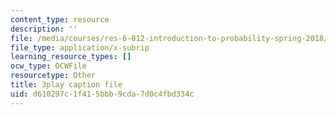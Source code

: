 ```yaml
---
content_type: resource
description: ''
file: /media/courses/res-6-012-introduction-to-probability-spring-2018/d610297c1f415bbb9cda7d0c4fbd334c_ugzs7dgQ-JE.vtt
file_type: application/x-subrip
learning_resource_types: []
ocw_type: OCWFile
resourcetype: Other
title: 3play caption file
uid: d610297c-1f41-5bbb-9cda-7d0c4fbd334c
---
```

